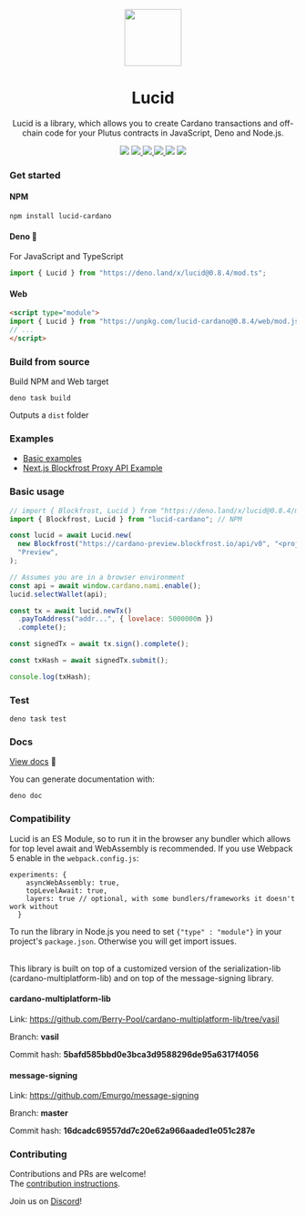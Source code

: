<p align="center">
  <img width="100px" src="./logo/lucid.svg" align="center"/>
  <h1 align="center">Lucid</h1>
  <p align="center">Lucid is a library, which allows you to create Cardano transactions and off-chain code for your Plutus contracts in JavaScript, Deno and Node.js.</p>

<p align="center">
    <img src="https://img.shields.io/github/commit-activity/m/berry-pool/lucid?style=for-the-badge" />
    <a href="https://www.npmjs.com/package/lucid-cardano">
      <img src="https://img.shields.io/npm/v/lucid-cardano?style=for-the-badge" />
    </a>
     <a href="https://doc.deno.land/https://deno.land/x/lucid/mod.ts">
      <img src="https://img.shields.io/readthedocs/cardano-lucid?style=for-the-badge" />
    </a>
    <a href="https://www.npmjs.com/package/lucid-cardano">
      <img src="https://img.shields.io/npm/dw/lucid-cardano?style=for-the-badge" />
    </a>
    <img src="https://img.shields.io/npm/l/lucid-cardano?style=for-the-badge" />
    <a href="https://twitter.com/spacebudzNFT">
      <img src="https://img.shields.io/twitter/follow/spacebudzNFT?style=for-the-badge&logo=twitter" />
    </a>
  </p>

</p>

### Get started

#### NPM

```
npm install lucid-cardano
```

#### Deno 🦕

For JavaScript and TypeScript

```js
import { Lucid } from "https://deno.land/x/lucid@0.8.4/mod.ts";
```

#### Web

```html
<script type="module">
import { Lucid } from "https://unpkg.com/lucid-cardano@0.8.4/web/mod.js"
// ...
</script>
```

### 

### Build from source

Build NPM and Web target

```
deno task build
```

Outputs a `dist` folder

### Examples

- [Basic examples](./src/examples/)
- [Next.js Blockfrost Proxy API Example](https://github.com/GGAlanSmithee/cardano-lucid-blockfrost-proxy-example)

### Basic usage

```js
// import { Blockfrost, Lucid } from "https://deno.land/x/lucid@0.8.4/mod.ts"; Deno
import { Blockfrost, Lucid } from "lucid-cardano"; // NPM

const lucid = await Lucid.new(
  new Blockfrost("https://cardano-preview.blockfrost.io/api/v0", "<projectId>"),
  "Preview",
);

// Assumes you are in a browser environment
const api = await window.cardano.nami.enable();
lucid.selectWallet(api);

const tx = await lucid.newTx()
  .payToAddress("addr...", { lovelace: 5000000n })
  .complete();

const signedTx = await tx.sign().complete();

const txHash = await signedTx.submit();

console.log(txHash);
```

### Test

```
deno task test
```

### Docs

[View docs](https://doc.deno.land/https://deno.land/x/lucid/mod.ts) 📖

You can generate documentation with:

```
deno doc
```

### Compatibility

Lucid is an ES Module, so to run it in the browser any bundler which allows for
top level await and WebAssembly is recommended. If you use Webpack 5 enable in
the `webpack.config.js`:

```
experiments: {
    asyncWebAssembly: true,
    topLevelAwait: true,
    layers: true // optional, with some bundlers/frameworks it doesn't work without
  }
```

To run the library in Node.js you need to set `{"type" : "module"}` in your
project's `package.json`. Otherwise you will get import issues.

<br />
This library is built on top of a customized version of the serialization-lib (cardano-multiplatform-lib) and on top of the message-signing library.

#### cardano-multiplatform-lib

Link: https://github.com/Berry-Pool/cardano-multiplatform-lib/tree/vasil

Branch: **vasil**

Commit hash: **5bafd585bbd0e3bca3d9588296de95a6317f4056**

#### message-signing

Link: https://github.com/Emurgo/message-signing

Branch: **master**

Commit hash: **16dcadc69557dd7c20e62a966aaded1e051c287e**

### Contributing

Contributions and PRs are welcome!\
The [contribution instructions](./CONTRIBUTING.md).

Join us on [Discord](https://discord.gg/82MWs63Tdm)!
